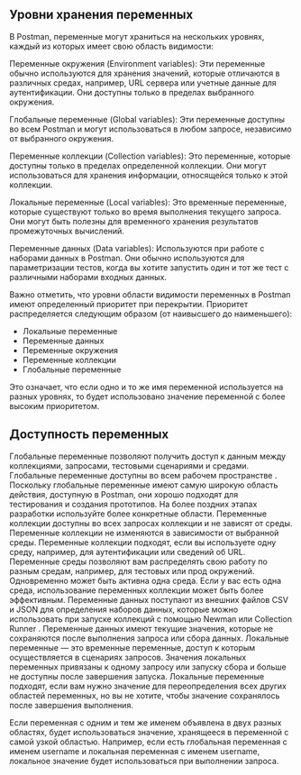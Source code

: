 ## **Уровни хранения переменных**

В Postman, переменные могут храниться на нескольких уровнях, каждый из которых имеет свою область видимости:

Переменные окружения (Environment variables): Эти переменные обычно используются для хранения значений, которые отличаются в различных средах, например, URL сервера или учетные данные для аутентификации. Они доступны только в пределах выбранного окружения.

Глобальные переменные (Global variables): Эти переменные доступны во всем Postman и могут использоваться в любом запросе, независимо от выбранного окружения.

Переменные коллекции (Collection variables): Это переменные, которые доступны только в пределах определенной коллекции. Они могут использоваться для хранения информации, относящейся только к этой коллекции.

Локальные переменные (Local variables): Это временные переменные, которые существуют только во время выполнения текущего запроса. Они могут быть полезны для временного хранения результатов промежуточных вычислений.

Переменные данных (Data variables): Используются при работе с наборами данных в Postman. Они обычно используются для параметризации тестов, когда вы хотите запустить один и тот же тест с различными наборами входных данных.

Важно отметить, что уровни области видимости переменных в Postman имеют определенный приоритет при перекрытии. Приоритет распределяется следующим образом (от наивысшего до наименьшего):

 - Локальные переменные
 - Переменные данных
 - Переменные окружения
 - Переменные коллекции
 - Глобальные переменные
 
Это означает, что если одно и то же имя переменной используется на разных уровнях, то будет использовано значение переменной с более высоким приоритетом.

## Доступность переменных

Глобальные переменные позволяют получить доступ к данным между коллекциями, запросами, тестовыми сценариями и средами. Глобальные переменные доступны во всем рабочем пространстве . Поскольку глобальные переменные имеют самую широкую область действия, доступную в Postman, они хорошо подходят для тестирования и создания прототипов. На более поздних этапах разработки используйте более конкретные области.
Переменные коллекции доступны во всех запросах коллекции и не зависят от среды. Переменные коллекции не изменяются в зависимости от выбранной среды. Переменные коллекции подходят, если вы используете одну среду, например, для аутентификации или сведений об URL.
Переменные среды позволяют вам распределять свою работу по разным средам, например, для тестовых или прод окружений. Одновременно может быть активна одна среда. Если у вас есть одна среда, использование переменных коллекции может быть более эффективным.
Переменные данных поступают из внешних файлов CSV и JSON для определения наборов данных, которые можно использовать при запуске коллекций с помощью Newman или Collection Runner . Переменные данных имеют текущие значения, которые не сохраняются после выполнения запроса или сбора данных.
Локальные переменные — это временные переменные, доступ к которым осуществляется в сценариях запросов. Значения локальных переменных привязаны к одному запросу или запуску сбора и больше не доступны после завершения запуска. Локальные переменные подходят, если вам нужно значение для переопределения всех других областей переменных, но вы не хотите, чтобы значение сохранялось после завершения выполнения.


Если переменная с одним и тем же именем объявлена ​​в двух разных областях, будет использоваться значение, хранящееся в переменной с самой узкой областью. Например, если есть глобальная переменная с именем username и локальная переменная с именем username, локальное значение будет использоваться при выполнении запроса.